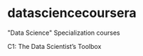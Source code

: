 datasciencecoursera
===================

"Data Science" Specialization courses

C1: The Data Scientist’s Toolbox
